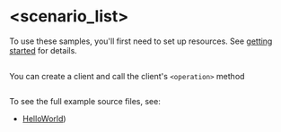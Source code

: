 # <scenario_list>

To use these samples, you'll first need to set up resources. See [getting started](https://github.com/Azure/azure-sdk-for-net/blob/main/sdk/sdkreleaseplannertest/Azure.Security.SDKReleasePlannerTest/README.md#getting-started) for details.

## <scenario>

You can create a client and call the client's `<operation>` method

```C# Snippet:Azure_Security_SDKReleasePlannerTest_Scenario
```

To see the full example source files, see:
* [HelloWorld](https://github.com/Azure/azure-sdk-for-net/blob/main/sdk/sdkreleaseplannertest/Azure.Security.SDKReleasePlannerTest/tests/Samples/Sample1_HelloWorld.cs))

<!-- please refer to <https://github.com/Azure/azure-sdk-for-net/main/sdk/template/Azure.Template/samples/Sample1_HelloWorld.md> to write sample readme file. -->